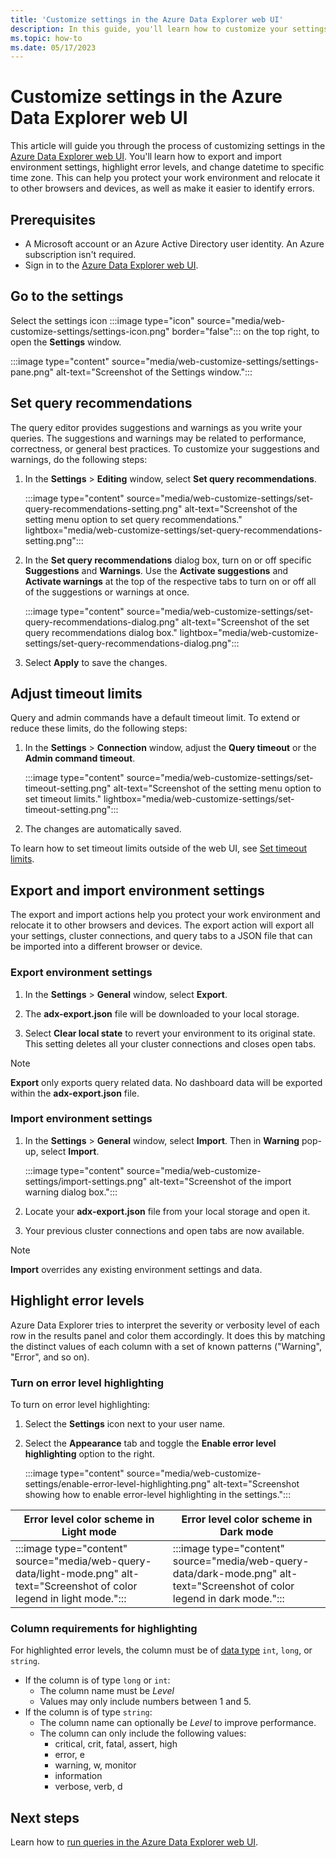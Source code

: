 ```yaml
---
title: 'Customize settings in the Azure Data Explorer web UI'
description: In this guide, you'll learn how to customize your settings in the Azure Data Explorer web UI.
ms.topic: how-to
ms.date: 05/17/2023
---
```


# Customize settings in the Azure Data Explorer web UI

This article will guide you through the process of customizing settings in the [Azure Data Explorer web UI](https://dataexplorer.azure.com/home). You'll learn how to export and import environment settings, highlight error levels, and change datetime to specific time zone. This can help you protect your work environment and relocate it to other browsers and devices, as well as make it easier to identify errors.

## Prerequisites

* A Microsoft account or an Azure Active Directory user identity. An Azure subscription isn't required.
* Sign in to the [Azure Data Explorer web UI](https://dataexplorer.azure.com/home).

## Go to the settings

Select the settings icon :::image type="icon" source="media/web-customize-settings/settings-icon.png" border="false"::: on the top right, to open the **Settings** window.

:::image type="content" source="media/web-customize-settings/settings-pane.png" alt-text="Screenshot of the Settings window.":::

## Set query recommendations

The query editor provides suggestions and warnings as you write your queries. The suggestions and warnings may be related to performance, correctness, or general best practices. To customize your suggestions and warnings, do the following steps:

1. In the **Settings** > **Editing** window, select **Set query recommendations**.

    :::image type="content" source="media/web-customize-settings/set-query-recommendations-setting.png" alt-text="Screenshot of the setting menu option to set query recommendations." lightbox="media/web-customize-settings/set-query-recommendations-setting.png":::

1. In the **Set query recommendations** dialog box, turn on or off specific **Suggestions** and **Warnings**. Use the **Activate suggestions** and **Activate warnings** at the top of the respective tabs to turn on or off all of the suggestions or warnings at once.

    :::image type="content" source="media/web-customize-settings/set-query-recommendations-dialog.png" alt-text="Screenshot of the set query recommendations dialog box." lightbox="media/web-customize-settings/set-query-recommendations-dialog.png":::

1. Select **Apply** to save the changes.

## Adjust timeout limits

Query and admin commands have a default timeout limit. To extend or reduce these limits, do the following steps:

1. In the **Settings** > **Connection** window, adjust the **Query timeout** or the **Admin command timeout**.

    :::image type="content" source="media/web-customize-settings/set-timeout-setting.png" alt-text="Screenshot of the setting menu option to set timeout limits." lightbox="media/web-customize-settings/set-timeout-setting.png":::

1. The changes are automatically saved.

To learn how to set timeout limits outside of the web UI, see [Set timeout limits](set-timeout-limits.md).

## Export and import environment settings

The export and import actions help you protect your work environment and relocate it to other browsers and devices. The export action will export all your settings, cluster connections, and query tabs to a JSON file that can be imported into a different browser or device.

### Export environment settings

1. In the **Settings** > **General** window, select **Export**.

1. The **adx-export.json** file will be downloaded to your local storage.

1. Select **Clear local state** to revert your environment to its original state. This setting deletes all your cluster connections and closes open tabs.

> [!NOTE]
> **Export** only exports query related data. No dashboard data will be exported within the **adx-export.json** file.

### Import environment settings

1. In the **Settings** > **General** window, select **Import**. Then in **Warning** pop-up, select **Import**.

    :::image type="content" source="media/web-customize-settings/import-settings.png" alt-text="Screenshot of the import warning dialog box.":::

1. Locate your **adx-export.json** file from your local storage and open it.
1. Your previous cluster connections and open tabs are now available.

> [!NOTE]
> **Import** overrides any existing environment settings and data.

## Highlight error levels

Azure Data Explorer tries to interpret the severity or verbosity level of each row in the results panel and color them accordingly. It does this by matching the distinct values of each column with a set of known patterns ("Warning", "Error", and so on).

### Turn on error level highlighting

To turn on error level highlighting:

1. Select the **Settings** icon next to your user name.
1. Select the **Appearance** tab and toggle the **Enable error level highlighting** option to the right.

    :::image type="content" source="media/web-customize-settings/enable-error-level-highlighting.png" alt-text="Screenshot showing how to enable error-level highlighting in the settings.":::

Error level color scheme in **Light** mode | Error level color scheme in **Dark** mode
|---|---|
:::image type="content" source="media/web-query-data/light-mode.png" alt-text="Screenshot of color legend in light mode."::: | :::image type="content" source="media/web-query-data/dark-mode.png" alt-text="Screenshot of color legend in dark mode.":::

### Column requirements for highlighting

For highlighted error levels, the column must be of [data type](kusto/query/scalar-data-types/index.md) `int`, `long`, or `string`.

* If the column is of type `long` or `int`:
  * The column name must be *Level*
  * Values may only include numbers between 1 and 5.
* If the column is of type `string`:
  * The column name can optionally be *Level* to improve performance.
  * The column can only include the following values:
    * critical, crit, fatal, assert, high
    * error, e
    * warning, w, monitor
    * information
    * verbose, verb, d

## Next steps

Learn how to [run queries in the Azure Data Explorer web UI](web-query-data.md).
